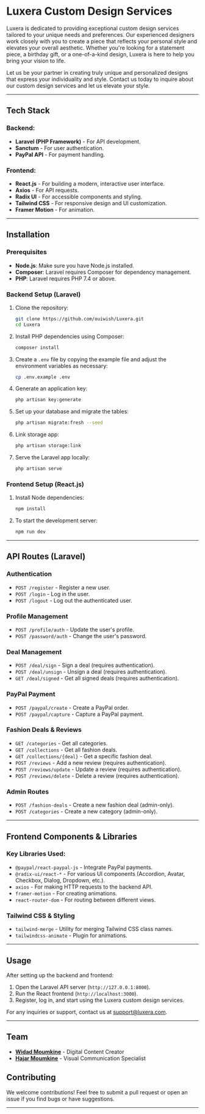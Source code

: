 # Luxera Custom Design Services

Luxera is dedicated to providing exceptional custom design services tailored to your unique needs and preferences. Our experienced designers work closely with you to create a piece that reflects your personal style and elevates your overall aesthetic. Whether you're looking for a statement piece, a birthday gift, or a one-of-a-kind design, Luxera is here to help you bring your vision to life.

Let us be your partner in creating truly unique and personalized designs that express your individuality and style. Contact us today to inquire about our custom design services and let us elevate your style.

---

## Tech Stack

### Backend:
- **Laravel (PHP Framework)** - For API development.
- **Sanctum** - For user authentication.
- **PayPal API** - For payment handling.

### Frontend:
- **React.js** - For building a modern, interactive user interface.
- **Axios** - For API requests.
- **Radix UI** - For accessible components and styling.
- **Tailwind CSS** - For responsive design and UI customization.
- **Framer Motion** - For animation.

---

## Installation

### Prerequisites
- **Node.js**: Make sure you have Node.js installed.
- **Composer**: Laravel requires Composer for dependency management.
- **PHP**: Laravel requires PHP 7.4 or above.

### Backend Setup (Laravel)

1. Clone the repository:
    ```bash
    git clone https://github.com/ouiwish/Luxera.git
    cd Luxera
    ```

2. Install PHP dependencies using Composer:
    ```bash
    composer install
    ```

3. Create a `.env` file by copying the example file and adjust the environment variables as necessary:
    ```bash
    cp .env.example .env
    ```

4. Generate an application key:
    ```bash
    php artisan key:generate
    ```

5. Set up your database and migrate the tables:
    ```bash
    php artisan migrate:fresh --seed
    ```

6. Link storage app:
    ```bash
    php artisan storage:link
    ```

7. Serve the Laravel app locally:
    ```bash
    php artisan serve
    ```

### Frontend Setup (React.js)

1. Install Node dependencies:
    ```bash
    npm install
    ```

2. To start the development server:
    ```bash
    npm run dev
    ```

---

## API Routes (Laravel)

### Authentication
- `POST /register` - Register a new user.
- `POST /login` - Log in the user.
- `POST /logout` - Log out the authenticated user.

### Profile Management
- `POST /profile/auth` - Update the user's profile.
- `POST /password/auth` - Change the user's password.

### Deal Management
- `POST /deal/sign` - Sign a deal (requires authentication).
- `POST /deal/unsign` - Unsign a deal (requires authentication).
- `GET /deal/signed` - Get all signed deals (requires authentication).

### PayPal Payment
- `POST /paypal/create` - Create a PayPal order.
- `POST /paypal/capture` - Capture a PayPal payment.

### Fashion Deals & Reviews
- `GET /categories` - Get all categories.
- `GET /collections` - Get all fashion deals.
- `GET /collections/{deal}` - Get a specific fashion deal.
- `POST /reviews` - Add a new review (requires authentication).
- `POST /reviews/update` - Update a review (requires authentication).
- `POST /reviews/delete` - Delete a review (requires authentication).

### Admin Routes
- `POST /fashion-deals` - Create a new fashion deal (admin-only).
- `POST /categories` - Create a new category (admin-only).

---

## Frontend Components & Libraries

### Key Libraries Used:
- `@paypal/react-paypal-js` - Integrate PayPal payments.
- `@radix-ui/react-*` - For various UI components (Accordion, Avatar, Checkbox, Dialog, Dropdown, etc.).
- `axios` - For making HTTP requests to the backend API.
- `framer-motion` - For creating animations.
- `react-router-dom` - For routing between different views.

### Tailwind CSS & Styling
- `tailwind-merge` - Utility for merging Tailwind CSS class names.
- `tailwindcss-animate` - Plugin for animations.

---

## Usage

After setting up the backend and frontend:

1. Open the Laravel API server (`http://127.0.0.1:8000`).
2. Run the React frontend (`http://localhost:3000`).
3. Register, log in, and start using the Luxera custom design services.

For any inquiries or support, contact us at support@luxera.com.

---

## Team

- **[Widad Moumkine](https://www.linkedin.com/in/widad-moumkine)** - Digital Content Creator
- **[Hajar Moumkine](https://www.linkedin.com/in/hajar-moumkine)** - Visual Communication Specialist

## Contributing

We welcome contributions! Feel free to submit a pull request or open an issue if you find bugs or have suggestions.

---